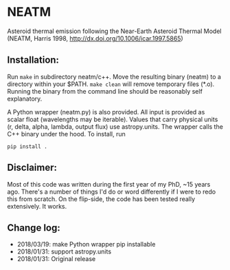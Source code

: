 # NEATM
Asteroid thermal emission following the Near-Earth Asteroid Thermal Model (NEATM, Harris 1998, http://dx.doi.org/10.1006/icar.1997.5865)

## Installation:
Run `make` in subdirectory neatm/c++.  Move the resulting binary (neatm) to a directory within your $PATH.
`make clean` will remove temporary files (*.o).
Running the binary from the command line should be reasonably self explanatory.

A Python wrapper (neatm.py) is also provided.  All input is provided as scalar float (wavelengths may be iterable).  Values that carry physical units (r, delta, alpha, lambda, output flux) use astropy.units.  The wrapper calls the C++ binary under the hood.
To install, run 
```
pip install . 
```

## Disclaimer:
Most of this code was written during the first year of my PhD, ~15 years ago.  There's a number of things I'd do or word differently if I were to redo this from scratch.  On the flip-side, the code has been tested really extensively.  It works.

## Change log:
* 2018/03/19: make Python wrapper pip installable
* 2018/01/31: support astropy.units 
* 2018/01/31: Original release
